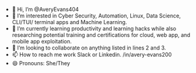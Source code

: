 - 👋 Hi, I’m @AveryEvans404
- 👀 I’m interested in Cyber Security, Automation, Linux, Data Science, CLI/TUI/ terminal apps and Machine Learning.
- 🌱 I’m currently learning productivity and learning hacks while also researching potential training and certifications for cloud, web app, and mobile app exploitation.
- 💞️ I’m looking to collaborate on anything listed in lines 2 and 3.
- 📫 How to reach me work Slack or Linkedin. /in/avery-evans200
- 😄 Pronouns: She/They

<!---
AveryEvans404/AveryEvans404 is a ✨ special ✨ repository because its `README.md` (this file) appears on your GitHub profile.
You can click the Preview link to take a look at your changes.
--->
